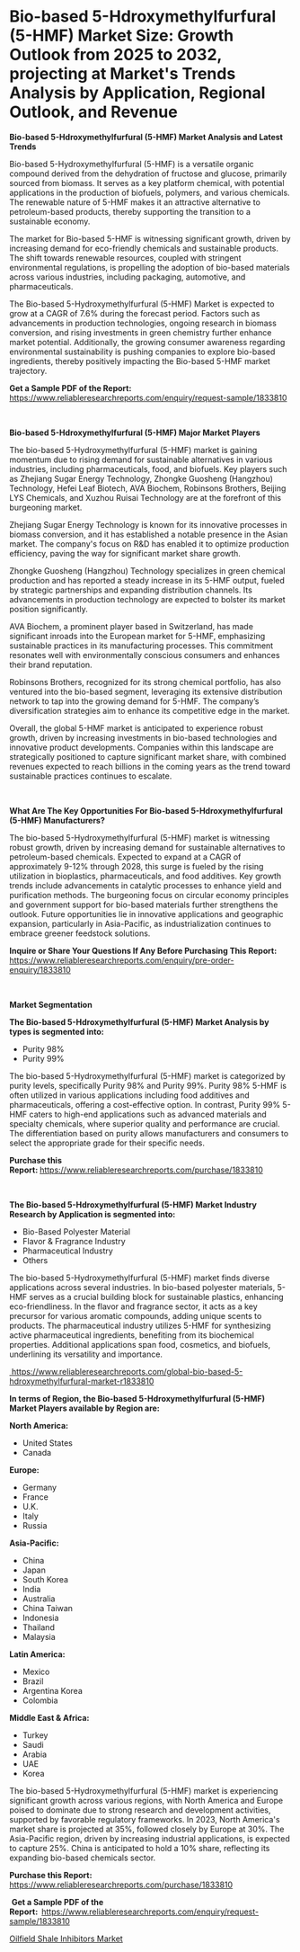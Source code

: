 <p><h1>Bio-based 5-Hdroxymethylfurfural (5-HMF) Market Size: Growth Outlook from 2025 to 2032, projecting at Market's Trends Analysis by Application, Regional Outlook, and Revenue</h1></p><p><strong>Bio-based 5-Hdroxymethylfurfural (5-HMF) Market Analysis and Latest Trends</strong></p>
<p><p>Bio-based 5-Hydroxymethylfurfural (5-HMF) is a versatile organic compound derived from the dehydration of fructose and glucose, primarily sourced from biomass. It serves as a key platform chemical, with potential applications in the production of biofuels, polymers, and various chemicals. The renewable nature of 5-HMF makes it an attractive alternative to petroleum-based products, thereby supporting the transition to a sustainable economy.</p><p>The market for Bio-based 5-HMF is witnessing significant growth, driven by increasing demand for eco-friendly chemicals and sustainable products. The shift towards renewable resources, coupled with stringent environmental regulations, is propelling the adoption of bio-based materials across various industries, including packaging, automotive, and pharmaceuticals. </p><p>The Bio-based 5-Hydroxymethylfurfural (5-HMF) Market is expected to grow at a CAGR of 7.6% during the forecast period. Factors such as advancements in production technologies, ongoing research in biomass conversion, and rising investments in green chemistry further enhance market potential. Additionally, the growing consumer awareness regarding environmental sustainability is pushing companies to explore bio-based ingredients, thereby positively impacting the Bio-based 5-HMF market trajectory.</p></p>
<p><strong>Get a Sample PDF of the Report:&nbsp;</strong> <a href="https://www.reliableresearchreports.com/enquiry/request-sample/1833810?utm_campaign=3545&utm_medium=2&utm_source=Github&utm_content=ia&utm_term=03042025&utm_id=bio-based-5-hdroxymethylfurfural-5-hmf">https://www.reliableresearchreports.com/enquiry/request-sample/1833810</a></p>
<p>&nbsp;</p>
<p><strong>Bio-based 5-Hdroxymethylfurfural (5-HMF) Major Market Players</strong></p>
<p><p>The bio-based 5-Hydroxymethylfurfural (5-HMF) market is gaining momentum due to rising demand for sustainable alternatives in various industries, including pharmaceuticals, food, and biofuels. Key players such as Zhejiang Sugar Energy Technology, Zhongke Guosheng (Hangzhou) Technology, Hefei Leaf Biotech, AVA Biochem, Robinsons Brothers, Beijing LYS Chemicals, and Xuzhou Ruisai Technology are at the forefront of this burgeoning market.</p><p>Zhejiang Sugar Energy Technology is known for its innovative processes in biomass conversion, and it has established a notable presence in the Asian market. The company's focus on R&D has enabled it to optimize production efficiency, paving the way for significant market share growth.</p><p>Zhongke Guosheng (Hangzhou) Technology specializes in green chemical production and has reported a steady increase in its 5-HMF output, fueled by strategic partnerships and expanding distribution channels. Its advancements in production technology are expected to bolster its market position significantly.</p><p>AVA Biochem, a prominent player based in Switzerland, has made significant inroads into the European market for 5-HMF, emphasizing sustainable practices in its manufacturing processes. This commitment resonates well with environmentally conscious consumers and enhances their brand reputation.</p><p>Robinsons Brothers, recognized for its strong chemical portfolio, has also ventured into the bio-based segment, leveraging its extensive distribution network to tap into the growing demand for 5-HMF. The company’s diversification strategies aim to enhance its competitive edge in the market.</p><p>Overall, the global 5-HMF market is anticipated to experience robust growth, driven by increasing investments in bio-based technologies and innovative product developments. Companies within this landscape are strategically positioned to capture significant market share, with combined revenues expected to reach billions in the coming years as the trend toward sustainable practices continues to escalate.</p></p>
<p>&nbsp;</p>
<p><strong>What Are The Key Opportunities For Bio-based 5-Hdroxymethylfurfural (5-HMF) Manufacturers?</strong></p>
<p><p>The bio-based 5-Hydroxymethylfurfural (5-HMF) market is witnessing robust growth, driven by increasing demand for sustainable alternatives to petroleum-based chemicals. Expected to expand at a CAGR of approximately 9-12% through 2028, this surge is fueled by the rising utilization in bioplastics, pharmaceuticals, and food additives. Key growth trends include advancements in catalytic processes to enhance yield and purification methods. The burgeoning focus on circular economy principles and government support for bio-based materials further strengthens the outlook. Future opportunities lie in innovative applications and geographic expansion, particularly in Asia-Pacific, as industrialization continues to embrace greener feedstock solutions.</p></p>
<p><strong>Inquire or Share Your Questions If Any Before Purchasing This Report:</strong> <a href="https://www.reliableresearchreports.com/enquiry/pre-order-enquiry/1833810?utm_campaign=3545&utm_medium=2&utm_source=Github&utm_content=ia&utm_term=03042025&utm_id=bio-based-5-hdroxymethylfurfural-5-hmf">https://www.reliableresearchreports.com/enquiry/pre-order-enquiry/1833810</a></p>
<p>&nbsp;</p>
<p><strong>Market Segmentation</strong></p>
<p><strong>The Bio-based 5-Hdroxymethylfurfural (5-HMF) Market Analysis by types is segmented into:</strong></p>
<p><ul><li>Purity 98%</li><li>Purity 99%</li></ul></p>
<p><p>The bio-based 5-Hydroxymethylfurfural (5-HMF) market is categorized by purity levels, specifically Purity 98% and Purity 99%. Purity 98% 5-HMF is often utilized in various applications including food additives and pharmaceuticals, offering a cost-effective option. In contrast, Purity 99% 5-HMF caters to high-end applications such as advanced materials and specialty chemicals, where superior quality and performance are crucial. The differentiation based on purity allows manufacturers and consumers to select the appropriate grade for their specific needs.</p></p>
<p><strong>Purchase this Report:&nbsp;</strong><a href="https://www.reliableresearchreports.com/purchase/1833810?utm_campaign=3545&utm_medium=2&utm_source=Github&utm_content=ia&utm_term=03042025&utm_id=bio-based-5-hdroxymethylfurfural-5-hmf">https://www.reliableresearchreports.com/purchase/1833810</a></p>
<p>&nbsp;</p>
<p><strong>The Bio-based 5-Hdroxymethylfurfural (5-HMF) Market Industry Research by Application is segmented into:</strong></p>
<p><ul><li>Bio-Based Polyester Material</li><li>Flavor & Fragrance Industry</li><li>Pharmaceutical Industry</li><li>Others</li></ul></p>
<p><p>The bio-based 5-Hydroxymethylfurfural (5-HMF) market finds diverse applications across several industries. In bio-based polyester materials, 5-HMF serves as a crucial building block for sustainable plastics, enhancing eco-friendliness. In the flavor and fragrance sector, it acts as a key precursor for various aromatic compounds, adding unique scents to products. The pharmaceutical industry utilizes 5-HMF for synthesizing active pharmaceutical ingredients, benefiting from its biochemical properties. Additional applications span food, cosmetics, and biofuels, underlining its versatility and importance.</p></p>
<p><a href="https://www.reliableresearchreports.com/global-bio-based-5-hdroxymethylfurfural-market-r1833810?utm_campaign=3545&utm_medium=2&utm_source=Github&utm_content=ia&utm_term=03042025&utm_id=bio-based-5-hdroxymethylfurfural-5-hmf">&nbsp;https://www.reliableresearchreports.com/global-bio-based-5-hdroxymethylfurfural-market-r1833810</a></p>
<p><strong>In terms of Region, the Bio-based 5-Hdroxymethylfurfural (5-HMF) Market Players available by Region are:</strong></p>
<p>
    <p> <strong> North America: </strong>
        <ul>
            <li>United States</li>
            <li>Canada</li>
        </ul>
        </p> 
    <p> <strong> Europe: </strong>
        <ul>
            <li>Germany</li>
            <li>France</li>
            <li>U.K.</li>
            <li>Italy</li>
            <li>Russia</li>
        </ul>
        </p> 
    <p> <strong> Asia-Pacific: </strong>
        <ul>
            <li>China</li>
            <li>Japan</li>
            <li>South Korea</li>
            <li>India</li>
            <li>Australia</li>
            <li>China Taiwan</li>
            <li>Indonesia</li>
            <li>Thailand</li>
            <li>Malaysia</li>
        </ul>
        </p> 
    <p> <strong> Latin America: </strong>
        <ul>
            <li>Mexico</li>
            <li>Brazil</li>
            <li>Argentina Korea</li>
            <li>Colombia</li>
        </ul>
        </p> 
    <p> <strong> Middle East & Africa: </strong>
        <ul>
            <li>Turkey</li>
            <li>Saudi</li>
            <li>Arabia</li>
            <li>UAE</li>
            <li>Korea</li>
        </ul>
    </p>
    </p>
<p><p>The bio-based 5-Hydroxymethylfurfural (5-HMF) market is experiencing significant growth across various regions, with North America and Europe poised to dominate due to strong research and development activities, supported by favorable regulatory frameworks. In 2023, North America's market share is projected at 35%, followed closely by Europe at 30%. The Asia-Pacific region, driven by increasing industrial applications, is expected to capture 25%. China is anticipated to hold a 10% share, reflecting its expanding bio-based chemicals sector.</p></p>
<p><strong>Purchase this Report: </strong><a href="https://www.reliableresearchreports.com/purchase/1833810?utm_campaign=3545&utm_medium=2&utm_source=Github&utm_content=ia&utm_term=03042025&utm_id=bio-based-5-hdroxymethylfurfural-5-hmf">https://www.reliableresearchreports.com/purchase/1833810</a></p>
<p>&nbsp;<strong>Get a Sample PDF of the Report:&nbsp;&nbsp;</strong><a href="https://www.reliableresearchreports.com/enquiry/request-sample/1833810?utm_campaign=3545&utm_medium=2&utm_source=Github&utm_content=ia&utm_term=03042025&utm_id=bio-based-5-hdroxymethylfurfural-5-hmf">https://www.reliableresearchreports.com/enquiry/request-sample/1833810</a></p>
<p><strong></strong></p>
<p><p><a href="https://github.com/prantoblouin/Market-Research-Report-List-1/blob/main/oilfield-shale-inhibitors-market.md?utm_campaign=3545&utm_medium=2&utm_source=Github&utm_content=ia&utm_term=03042025&utm_id=bio-based-5-hdroxymethylfurfural-5-hmf">Oilfield Shale Inhibitors Market</a></p></p>